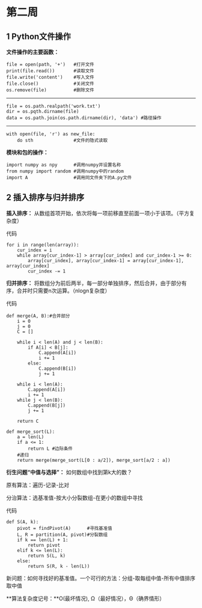 # 第二周
## 1 Python文件操作
**文件操作的主要函数：**
	
	file = open(path, '+')   #打开文件
	print(file.read())       #读取文件
	file.write('content')    #写入文件
	file.close()             #关闭文件
	os.remove(file)          #删除文件
****
	file = os.path.realpath('work.txt')
	dir = os.pqth.dirname(file)
	data = os.path.join(os.path.dirname(dir), 'data') #路径操作
****
	with open(file, 'r') as new_file:
		do sth               #文件的隐式读取

**模块和包的操作：**	
	
	import numpy as npy      #调用numpy并设置名称
	from numpy import random #调用numpy中的random
	import A                 #调用同文件夹下的A.py文件

## 2 插入排序与归并排序

**插入排序：** 从数组首项开始，依次将每一项前移直至前面一项小于该项。（平方复杂度）

代码

	for i in range(len(array)):
        cur_index = i
        while array[cur_index-1] > array[cur_index] and cur_index-1 >= 0:
            array[cur_index], array[cur_index-1] = array[cur_index-1], array[cur_index]
            cur_index -= 1

**归并排序：** 将数组分为前后两半，每一部分单独排序，然后合并，由于部分有序，合并时只需要n次运算。（nlogn复杂度）

代码

	def merge(A, B):#合并部分
    	i = 0
    	j = 0
    	C = []

    	while i < len(A) and j < len(B):
        	if A[i] < B[j]:
            	C.append(A[i])
            	i += 1
        	else:
            	C.append(B[i])
            	j += 1

    	while i < len(A):
        	C.append(A[i])
        	i += 1
    	while j < len(B):
        	C.append(B[j])
        	j += 1

    	return C

	def merge_sort(L):
    	a = len(L)
    	if a <= 1:
        	return L #边际条件
    	#递归
		return merge(merge_sort(L[0 : a/2]), merge_sort[a/2 : a])
		
**衍生问题“中值与选择”：** 如何数组中找到第k大的数？  

原有算法：遍历-记录-比对

分治算法：选基准值-按大小分裂数组-在更小的数组中寻找

代码
	
	def S(A, k):
		pivot = findPivot(A)      #寻找基准值
		L, R = partition(A, pivot)#分裂数组
		if k == len(L) + 1:
			return pivot
		elif k <= len(L):
			return S(L, k)
		else:
			return S(R, k - len(L))

新问题：如何寻找好的基准值。一个可行的方法：分组-取每组中值-所有中值排序取中值

**算法复杂度记号：**O(最坏情况), Ω（最好情况），Θ（确界情形）
		

